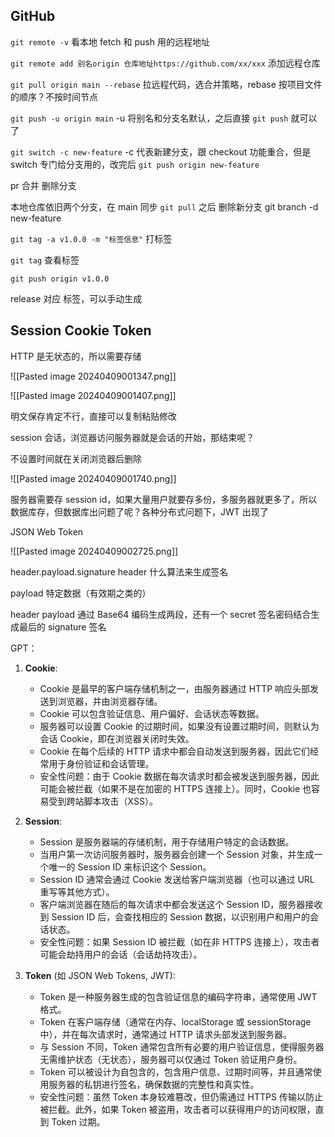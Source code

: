 
## GitHub

`git remote -v` 看本地 fetch 和 push 用的远程地址

`git remote add 别名origin 仓库地址https://github.com/xx/xxx` 添加远程仓库

`git pull origin main --rebase` 拉远程代码，选合并策略，rebase 按项目文件的顺序？不按时间节点

`git push -u origin main`  -u 将别名和分支名默认，之后直接 `git push` 就可以了

`git switch -c new-feature` -c 代表新建分支，跟 checkout 功能重合，但是 switch 专门给分支用的，改完后 `git push origin new-feature`

pr 合并 删除分支

本地仓库依旧两个分支，在 main 同步 `git pull` 之后 删除新分支 git branch -d new-feature

`git tag -a v1.0.0 -m "标签信息"` 打标签

`git tag` 查看标签

`git push origin v1.0.0`

release 对应 标签，可以手动生成


## Session Cookie Token

HTTP 是无状态的，所以需要存储

 ![[Pasted image 20240409001347.png]]

![[Pasted image 20240409001407.png]]


明文保存肯定不行，直接可以复制粘贴修改

session 会话，浏览器访问服务器就是会话的开始，那结束呢？

不设置时间就在关闭浏览器后删除

![[Pasted image 20240409001740.png]]


服务器需要存 session id，如果大量用户就要存多份，多服务器就更多了，所以数据库存，但数据库出问题了呢？各种分布式问题下，JWT 出现了

JSON Web Token

![[Pasted image 20240409002725.png]]

header.payload.signature
header 什么算法来生成签名

payload 特定数据（有效期之类的）

header payload 通过 Base64 编码生成两段，还有一个 secret 签名密码结合生成最后的 signature 签名




GPT：

1. **Cookie**:
    
    - Cookie 是最早的客户端存储机制之一，由服务器通过 HTTP 响应头部发送到浏览器，并由浏览器存储。
    - Cookie 可以包含验证信息、用户偏好、会话状态等数据。
    - 服务器可以设置 Cookie 的过期时间，如果没有设置过期时间，则默认为会话 Cookie，即在浏览器关闭时失效。
    - Cookie 在每个后续的 HTTP 请求中都会自动发送到服务器，因此它们经常用于身份验证和会话管理。
    - 安全性问题：由于 Cookie 数据在每次请求时都会被发送到服务器，因此可能会被拦截（如果不是在加密的 HTTPS 连接上）。同时，Cookie 也容易受到跨站脚本攻击（XSS）。

1. **Session**:
    
    - Session 是服务器端的存储机制，用于存储用户特定的会话数据。
    - 当用户第一次访问服务器时，服务器会创建一个 Session 对象，并生成一个唯一的 Session ID 来标识这个 Session。
    - Session ID 通常会通过 Cookie 发送给客户端浏览器（也可以通过 URL 重写等其他方式）。
    - 客户端浏览器在随后的每次请求中都会发送这个 Session ID，服务器接收到 Session ID 后，会查找相应的 Session 数据，以识别用户和用户的会话状态。
    - 安全性问题：如果 Session ID 被拦截（如在非 HTTPS 连接上），攻击者可能会劫持用户的会话（会话劫持攻击）。

1. **Token** (如 JSON Web Tokens, JWT):
    
    - Token 是一种服务器生成的包含验证信息的编码字符串，通常使用 JWT 格式。
    - Token 在客户端存储（通常在内存、localStorage 或 sessionStorage 中），并在每次请求时，通常通过 HTTP 请求头部发送到服务器。
    - 与 Session 不同，Token 通常包含所有必要的用户验证信息，使得服务器无需维护状态（无状态），服务器可以仅通过 Token 验证用户身份。
    - Token 可以被设计为自包含的，包含用户信息、过期时间等，并且通常使用服务器的私钥进行签名，确保数据的完整性和真实性。
    - 安全性问题：虽然 Token 本身较难篡改，但仍需通过 HTTPS 传输以防止被拦截。此外，如果 Token 被盗用，攻击者可以获得用户的访问权限，直到 Token 过期。









